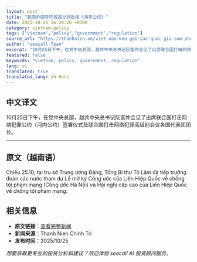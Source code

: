 ```yaml
---
layout: post
title: "越南侨胞呼吁各国尽快批准《海牙公约》"
date: 2025-10-25 16:20:26 +0700
category: vietnam-policy
tags: ["vietnam","policy","government","regulation"]
source_url: "https://thanhnien.vn/viet-nam-keu-goi-cac-quoc-gia-som-phe-chuan-cong-uoc-ha-noi-185251025211037442.htm"
author: "seacall Team"
excerpt: "10月25日下午，在党中央总部，越共中央总书记阮富仲会见了出席联合国打击网络犯罪公约（河内公约）签署仪式及联合国打击网络犯罪高级别会议各国代表团团长。..."
featured: false
keywords: "vietnam, policy, government, regulation"
lang: vi
translated: true
translated_lang: zh-Hans
---
```


## 中文译文

10月25日下午，在党中央总部，越共中央总书记阮富仲会见了出席联合国打击网络犯罪公约（河内公约）签署仪式及联合国打击网络犯罪高级别会议各国代表团团长。

---

## 原文（越南语）

Chiều 25.10, tại trụ sở Trung ương Đảng, Tổng B&iacute; thư T&ocirc; L&acirc;m đ&atilde; tiếp trưởng đo&agrave;n c&aacute;c nước tham dự Lễ mở k&yacute; C&ocirc;ng ước của Li&ecirc;n Hiệp Quốc về chống tội phạm mạng (C&ocirc;ng ước H&agrave; Nội) v&agrave; Hội nghị cấp cao của Li&ecirc;n Hiệp Quốc về chống tội phạm mạng.

## 相关信息

- **原文链接**：[查看完整新闻](https://thanhnien.vn/viet-nam-keu-goi-cac-quoc-gia-som-phe-chuan-cong-uoc-ha-noi-185251025211037442.htm)
- **新闻来源**：Thanh Nien Chinh Tri
- **发布时间**：2025/10/25

*想要获取更专业的投资分析和建议？欢迎体验 seacall AI 投资顾问服务。*
